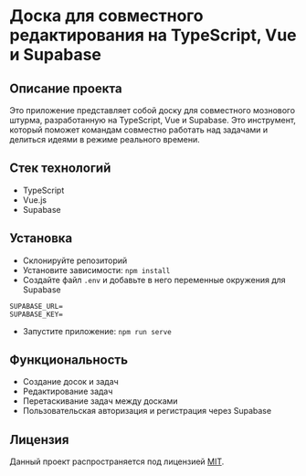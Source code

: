 # Доска для совместного редактирования на TypeScript, Vue и Supabase

## Описание проекта

Это приложение представляет собой доску для совместного мознового штурма, разработанную на TypeScript, Vue и Supabase. Это инструмент, который поможет командам совместно работать над задачами и делиться идеями в режиме реального времени.

## Стек технологий

- TypeScript
- Vue.js
- Supabase

## Установка

- Склонируйте репозиторий
- Установите зависимости: `npm install`
- Создайте файл `.env` и добавьте в него переменные окружения для Supabase

```
SUPABASE_URL=
SUPABASE_KEY=
```

- Запустите приложение: `npm run serve`

## Функциональность

- Создание досок и задач
- Редактирование задач
- Перетаскивание задач между досками
- Пользовательская авторизация и регистрация через Supabase

## Лицензия

Данный проект распространяется под лицензией [MIT](https://choosealicense.com/licenses/mit/).
